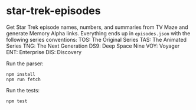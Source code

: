 # star-trek-episodes

Get Star Trek episode names, numbers, and summaries from TV Maze and generate Memory Alpha links. Everything ends up in `episodes.json` with the following series conventions:
TOS: The Original Series
TAS: The Animated Series
TNG: The Next Generation
DS9: Deep Space Nine
VOY: Voyager
ENT: Enterprise
DIS: Discovery

Run the parser:
```
npm install
npm run fetch
```

Run the tests:
```
npm test
```
